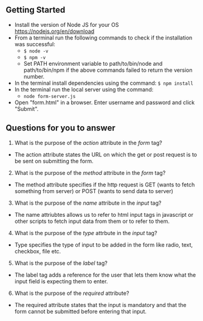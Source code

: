 ## Getting Started

- Install the version of Node JS for your OS https://nodejs.org/en/download
- From a terminal run the following commands to check if the installation was successful:
  - `$ node -v`
  - `$ npm -v`
  - Set PATH environment variable to path/to/bin/node and path/to/bin/npm if the above commands failed to return the version number.
- In the terminal install dependencies using the command:
    `$ npm install`
- In the terminal run the local server using the command:
  - `node form-server.js`
- Open "form.html" in a browser. Enter username and password and click "Submit".

## Questions for you to answer
1. What is the purpose of the _action_ attribute in the _form_ tag?
  - The action attribute states the URL on which the get or post 
    request is to be sent on submitting the form.

2. What is the purpose of the _method_ attribute in the _form_ tag?
 - The method attribute specifies if the http request is GET (wants to fetch something from server)
   or POST (wants to send data to server)

3. What is the purpose of the _name_ attribute in the _input_ tag?
 - The name attriubtes allows us to refer to html input tags in 
   javascript or other scripts to fetch input data from them or 
   to refer to them.

4. What is the purpose of the _type_ attrbute in the _input_ tag?
 - Type specifies the type of input to be added in the form like
   radio, text, checkbox, file etc.

5. What is the purpose of the _label_ tag?
 - The label tag adds a reference for the user that lets them know 
   what the input field is expecting them to enter.

6. What is the purpose of the _required_ attribute?
 - The required attribute states that the input is mandatory and that 
   the form cannot be submitted before entering that input.

